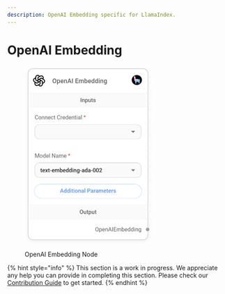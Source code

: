 ```yaml
---
description: OpenAI Embedding specific for LlamaIndex.
---
```


# OpenAI Embedding

<figure><img src="../../../.gitbook/assets/image (6) (1) (1) (1).png" alt="" width="291"><figcaption><p>OpenAI Embedding Node</p></figcaption></figure>

{% hint style="info" %}
This section is a work in progress. We appreciate any help you can provide in completing this section. Please check our [Contribution Guide](../../../contributing/) to get started.
{% endhint %}
